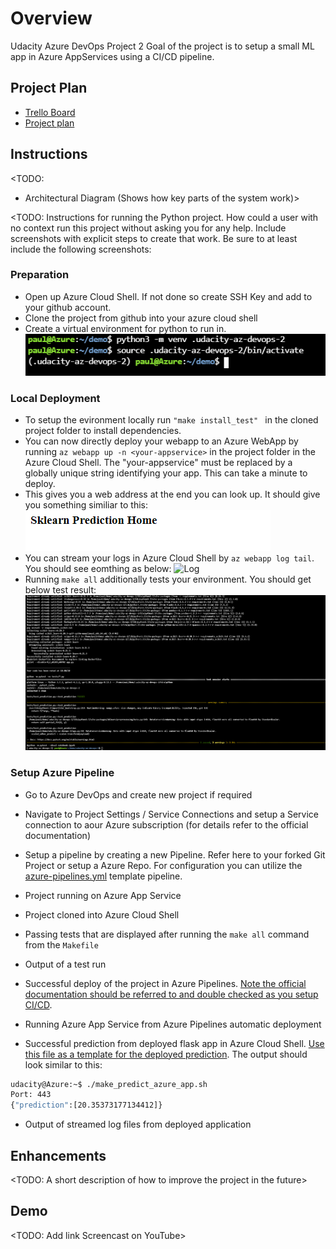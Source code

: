 # Overview

Udacity Azure DevOps Project 2
Goal of the project is to setup a small ML app in Azure AppServices using a CI/CD pipeline.

## Project Plan

* [Trello Board](https://trello.com/b/gBSg2Be7/udacity-devops-r2)
* [Project plan](https://docs.google.com/spreadsheets/d/1eglH8eQMsFBMbxrhoCgWaRv9xnAr1unJ7hDYKaKsSjg/edit?usp=sharing)

## Instructions

<TODO:  
* Architectural Diagram (Shows how key parts of the system work)>

<TODO:  Instructions for running the Python project.  How could a user with no context run this project without asking you for any help.  Include screenshots with explicit steps to create that work. Be sure to at least include the following screenshots:

### Preparation
* Open up Azure Cloud Shell. If not done so create SSH Key and add to your github account.
* Clone the project from github into your azure cloud shell
* Create a virtual environment for python to run in.
![Alt](img/venv.png "Venv")

### Local Deployment
* To setup the evironment locally run `"make install_test" ` in the cloned project folder to install dependencies.
* You can now directly deploy your webapp to an Azure WebApp by running `az webapp up -n <your-appservice>` in the project folder in the Azure Cloud Shell. The "your-appservice" must be replaced by a globally unique string identifying your app. This can take a minute to deploy.
* This gives you a web address at the end you can look up. It should give you something similiar to this:
![Demo](img/demo.png "Demo")
* You can stream your logs in Azure Cloud Shell by `az webapp log tail`. You should see eomthing as below:
![Log](img/log.png "Log")
* Running `make all` additionally tests your environment. You should get below test result:
![make all](img/makeall.png "make all")

### Setup Azure Pipeline
* Go to Azure DevOps and create new project if required
* Navigate to Project Settings / Service Connections and setup a Service connection to aour Azure subscription (for details refer to the official documentation)
* Setup a pipeline by creating a new Pipeline. Refer here to your forked Git Project or setup a Azure Repo. For configuration you can utilize the [azure-pipelines.yml](azure-pipelines.yml) template pipeline.

* Project running on Azure App Service

* Project cloned into Azure Cloud Shell

* Passing tests that are displayed after running the `make all` command from the `Makefile`

* Output of a test run

* Successful deploy of the project in Azure Pipelines.  [Note the official documentation should be referred to and double checked as you setup CI/CD](https://docs.microsoft.com/en-us/azure/devops/pipelines/ecosystems/python-webapp?view=azure-devops).

* Running Azure App Service from Azure Pipelines automatic deployment

* Successful prediction from deployed flask app in Azure Cloud Shell.  [Use this file as a template for the deployed prediction](https://github.com/udacity/nd082-Azure-Cloud-DevOps-Starter-Code/blob/master/C2-AgileDevelopmentwithAzure/project/starter_files/flask-sklearn/make_predict_azure_app.sh).
The output should look similar to this:

```bash
udacity@Azure:~$ ./make_predict_azure_app.sh
Port: 443
{"prediction":[20.35373177134412]}
```

* Output of streamed log files from deployed application

> 

## Enhancements

<TODO: A short description of how to improve the project in the future>

## Demo 

<TODO: Add link Screencast on YouTube>



